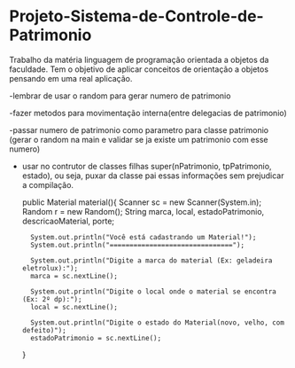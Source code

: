# Projeto-Sistema-de-Controle-de-Patrimonio
Trabalho da matéria linguagem de programação orientada a objetos da faculdade. Tem o objetivo de aplicar conceitos de orientação a objetos pensando em uma real aplicação.

-lembrar de usar o random para gerar numero de patrimonio

-fazer metodos para movimentação interna(entre delegacias de patrimonio)

-passar numero de patrimonio como parametro para classe patrimonio (gerar o random na main e validar se ja existe um patrimonio com esse numero)

- usar no contrutor de classes filhas super(nPatrimonio, tpPatrimonio, estado), ou seja, puxar da classe pai essas informações sem prejudicar a compilação.


   public Material material(){
        Scanner sc = new Scanner(System.in);
        Random  r = new Random();
        String marca, local, estadoPatrimonio, descricaoMaterial, porte;

        System.out.println("Você está cadastrando um Material!");
        System.out.println("===============================");
        
        System.out.println("Digite a marca do material (Ex: geladeira eletrolux):");
        marca = sc.nextLine(); 

        System.out.println("Digite o local onde o material se encontra (Ex: 2º dp):");
        local = sc.nextLine(); 

        System.out.println("Digite o estado do Material(novo, velho, com defeito)");
        estadoPatrimonio = sc.nextLine();
   
   
    }